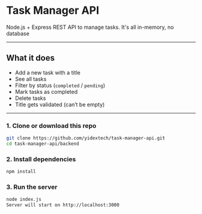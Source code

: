 #  Task Manager API

Node.js + Express REST API to manage tasks. It's all in-memory, no database

---

##  What it does

- Add a new task with a title
- See all tasks
- Filter by status (`completed` / `pending`)
- Mark tasks as completed
- Delete tasks
- Title gets validated (can’t be empty)

---


### 1. Clone or download this repo

```bash
git clone https://github.com/yidextech/task-manager-api.git
cd task-manager-api/backend

```

### 2. Install dependencies
```bash
npm install
```
### 3. Run the server
```bash
node index.js
Server will start on http://localhost:3000
```

